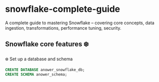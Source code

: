 # snowflake-complete-guide
A complete guide to mastering Snowflake – covering core concepts, data ingestion, transformations, performance tuning, security.

## Snowflake core features ❄️

❄️ Set up a database and schema

```sql
CREATE DATABASE anower_snowflake_db;
CREATE SCHEMA anower_schema;
```
